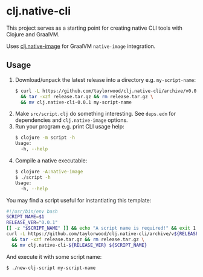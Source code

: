 # clj.native-cli

This project serves as a starting point for creating native CLI tools with Clojure
and GraalVM.

Uses [clj.native-image](https://github.com/taylorwood/clj.native-image) for GraalVM `native-image` integration.

## Usage

1. Download/unpack the latest release into a directory e.g. `my-script-name`:
   ```bash
   $ curl -L https://github.com/taylorwood/clj.native-cli/archive/v0.0.1.tar.gz > release.tar.gz \
     && tar -xzf release.tar.gz && rm release.tar.gz \
     && mv clj.native-cli-0.0.1 my-script-name
   ```
1. Make `src/script.clj` do something interesting. See `deps.edn` for dependencies and `clj.native-image` options.
1. Run your program e.g. print CLI usage help:
   ```bash
   $ clojure -m script -h
   Usage:
     -h, --help
   ```
1. Compile a native executable:
   ```bash
   $ clojure -A:native-image
   $ ./script -h
   Usage:
     -h, --help
   ```

You may find a script useful for instantiating this template:
```bash
#!/usr/bin/env bash
SCRIPT_NAME=$1
RELEASE_VER="0.0.1"
[[ -z "$SCRIPT_NAME" ]] && echo "A script name is required!" && exit 1
curl -L https://github.com/taylorwood/clj.native-cli/archive/v${RELEASE_VER}.tar.gz > release.tar.gz \
  && tar -xzf release.tar.gz && rm release.tar.gz \
  && mv clj.native-cli-${RELEASE_VER} ${SCRIPT_NAME}
```
And execute it with some script name:
```bash
$ ./new-clj-script my-script-name
```
